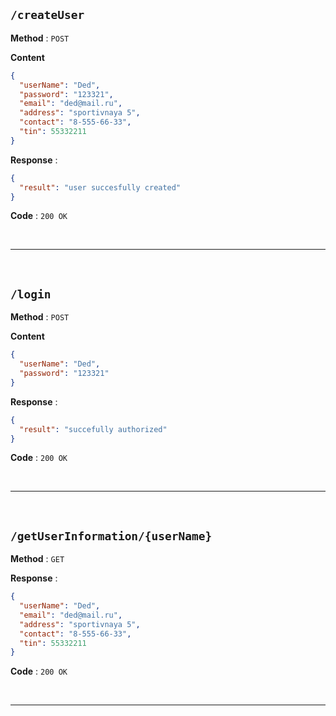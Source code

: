 ## `/createUser`

**Method** : `POST`

**Content**

```json
{
  "userName": "Ded",
  "password": "123321",
  "email": "ded@mail.ru",
  "address": "sportivnaya 5",
  "contact": "8-555-66-33",
  "tin": 55332211
}
```

**Response** : 

```json
{
  "result": "user succesfully created"
}
```

**Code** : `200 OK`

<br>

---

<br>

## `/login`

**Method** : `POST`

**Content**

```json
{
  "userName": "Ded",
  "password": "123321"
}
```

**Response** : 

```json
{
  "result": "succefully authorized"
}
```

**Code** : `200 OK`

<br>

---

<br>

## `/getUserInformation/{userName}`

**Method** : `GET`

**Response** : 

```json
{
  "userName": "Ded",
  "email": "ded@mail.ru",
  "address": "sportivnaya 5",
  "contact": "8-555-66-33",
  "tin": 55332211
}
```

**Code** : `200 OK`

<br>

---

<br>
